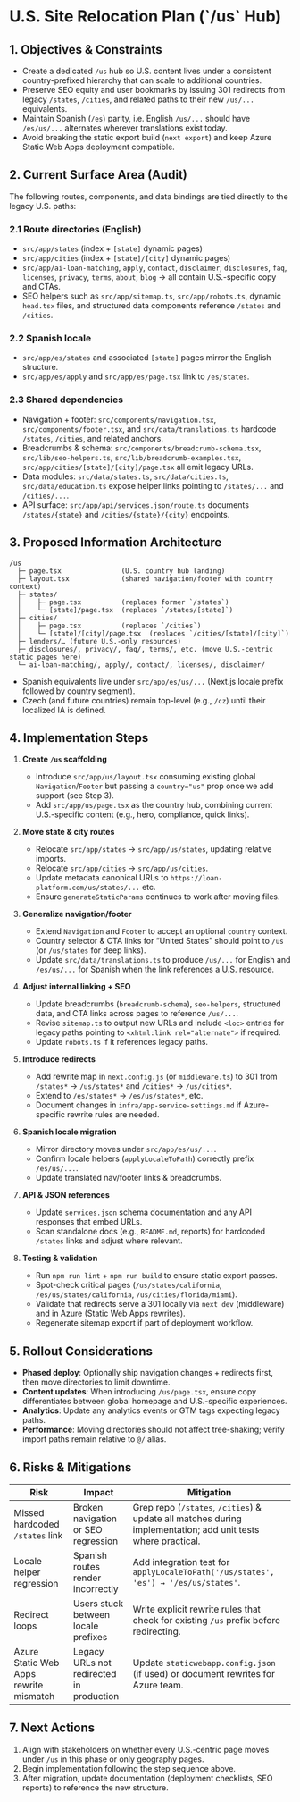 # U.S. Site Relocation Plan (\`/us\` Hub)

## 1. Objectives & Constraints
- Create a dedicated `/us` hub so U.S. content lives under a consistent country-prefixed hierarchy that can scale to additional countries.
- Preserve SEO equity and user bookmarks by issuing 301 redirects from legacy `/states`, `/cities`, and related paths to their new `/us/...` equivalents.
- Maintain Spanish (`/es`) parity, i.e. English `/us/...` should have `/es/us/...` alternates wherever translations exist today.
- Avoid breaking the static export build (`next export`) and keep Azure Static Web Apps deployment compatible.

## 2. Current Surface Area (Audit)
The following routes, components, and data bindings are tied directly to the legacy U.S. paths:

### 2.1 Route directories (English)
- `src/app/states` (index + `[state]` dynamic pages)
- `src/app/cities` (index + `[state]/[city]` dynamic pages)
- `src/app/ai-loan-matching`, `apply`, `contact`, `disclaimer`, `disclosures`, `faq`, `licenses`, `privacy`, `terms`, `about`, `blog` → all contain U.S.-specific copy and CTAs.
- SEO helpers such as `src/app/sitemap.ts`, `src/app/robots.ts`, dynamic `head.tsx` files, and structured data components reference `/states` and `/cities`.

### 2.2 Spanish locale
- `src/app/es/states` and associated `[state]` pages mirror the English structure.
- `src/app/es/apply` and `src/app/es/page.tsx` link to `/es/states`.

### 2.3 Shared dependencies
- Navigation + footer: `src/components/navigation.tsx`, `src/components/footer.tsx`, and `src/data/translations.ts` hardcode `/states`, `/cities`, and related anchors.
- Breadcrumbs & schema: `src/components/breadcrumb-schema.tsx`, `src/lib/seo-helpers.ts`, `src/lib/breadcrumb-examples.tsx`, `src/app/cities/[state]/[city]/page.tsx` all emit legacy URLs.
- Data modules: `src/data/states.ts`, `src/data/cities.ts`, `src/data/education.ts` expose helper links pointing to `/states/...` and `/cities/...`.
- API surface: `src/app/api/services.json/route.ts` documents `/states/{state}` and `/cities/{state}/{city}` endpoints.

## 3. Proposed Information Architecture
```
/us
  ├─ page.tsx               (U.S. country hub landing)
  ├─ layout.tsx             (shared navigation/footer with country context)
  ├─ states/
  │    ├─ page.tsx          (replaces former `/states`)
  │    └─ [state]/page.tsx  (replaces `/states/[state]`)
  ├─ cities/
  │    ├─ page.tsx          (replaces `/cities`)
  │    └─ [state]/[city]/page.tsx  (replaces `/cities/[state]/[city]`)
  ├─ lenders/… (future U.S.-only resources)
  ├─ disclosures/, privacy/, faq/, terms/, etc. (move U.S.-centric static pages here)
  └─ ai-loan-matching/, apply/, contact/, licenses/, disclaimer/
```

- Spanish equivalents live under `src/app/es/us/...` (Next.js locale prefix followed by country segment).
- Czech (and future countries) remain top-level (e.g., `/cz`) until their localized IA is defined.

## 4. Implementation Steps
1. **Create `/us` scaffolding**
   - Introduce `src/app/us/layout.tsx` consuming existing global `Navigation`/`Footer` but passing a `country="us"` prop once we add support (see Step 3).
   - Add `src/app/us/page.tsx` as the country hub, combining current U.S.-specific content (e.g., hero, compliance, quick links).

2. **Move state & city routes**
   - Relocate `src/app/states` → `src/app/us/states`, updating relative imports.
   - Relocate `src/app/cities` → `src/app/us/cities`.
   - Update metadata canonical URLs to `https://loan-platform.com/us/states/...` etc.
   - Ensure `generateStaticParams` continues to work after moving files.

3. **Generalize navigation/footer**
   - Extend `Navigation` and `Footer` to accept an optional `country` context.
   - Country selector & CTA links for “United States” should point to `/us` (or `/us/states` for deep links).
   - Update `src/data/translations.ts` to produce `/us/...` for English and `/es/us/...` for Spanish when the link references a U.S. resource.

4. **Adjust internal linking + SEO**
   - Update breadcrumbs (`breadcrumb-schema`), `seo-helpers`, structured data, and CTA links across pages to reference `/us/...`.
   - Revise `sitemap.ts` to output new URLs and include `<loc>` entries for legacy paths pointing to `<xhtml:link rel="alternate">` if required.
   - Update `robots.ts` if it references legacy paths.

5. **Introduce redirects**
   - Add rewrite map in `next.config.js` (or `middleware.ts`) to 301 from `/states*` → `/us/states*` and `/cities*` → `/us/cities*`.
   - Extend to `/es/states*` → `/es/us/states*`, etc.
   - Document changes in `infra/app-service-settings.md` if Azure-specific rewrite rules are needed.

6. **Spanish locale migration**
   - Mirror directory moves under `src/app/es/us/...`.
   - Confirm locale helpers (`applyLocaleToPath`) correctly prefix `/es/us/...`.
   - Update translated nav/footer links & breadcrumbs.

7. **API & JSON references**
   - Update `services.json` schema documentation and any API responses that embed URLs.
   - Scan standalone docs (e.g., `README.md`, reports) for hardcoded `/states` links and adjust where relevant.

8. **Testing & validation**
   - Run `npm run lint` + `npm run build` to ensure static export passes.
   - Spot-check critical pages (`/us/states/california`, `/es/us/states/california`, `/us/cities/florida/miami`).
   - Validate that redirects serve a 301 locally via `next dev` (middleware) and in Azure (Static Web Apps rewrites).
   - Regenerate sitemap export if part of deployment workflow.

## 5. Rollout Considerations
- **Phased deploy**: Optionally ship navigation changes + redirects first, then move directories to limit downtime.
- **Content updates**: When introducing `/us/page.tsx`, ensure copy differentiates between global homepage and U.S.-specific experiences.
- **Analytics**: Update any analytics events or GTM tags expecting legacy paths.
- **Performance**: Moving directories should not affect tree-shaking; verify import paths remain relative to `@/` alias.

## 6. Risks & Mitigations
| Risk | Impact | Mitigation |
| --- | --- | --- |
| Missed hardcoded `/states` link | Broken navigation or SEO regression | Grep repo (`/states`, `/cities`) & update all matches during implementation; add unit tests where practical. |
| Locale helper regression | Spanish routes render incorrectly | Add integration test for `applyLocaleToPath('/us/states', 'es') → '/es/us/states'`. |
| Redirect loops | Users stuck between locale prefixes | Write explicit rewrite rules that check for existing `/us` prefix before redirecting. |
| Azure Static Web Apps rewrite mismatch | Legacy URLs not redirected in production | Update `staticwebapp.config.json` (if used) or document rewrites for Azure team. |

## 7. Next Actions
1. Align with stakeholders on whether every U.S.-centric page moves under `/us` in this phase or only geography pages.
2. Begin implementation following the step sequence above.
3. After migration, update documentation (deployment checklists, SEO reports) to reference the new structure.
